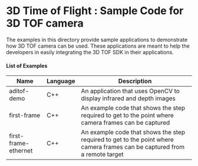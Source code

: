 # 3D Time of Flight : Sample Code for 3D TOF camera

The examples in this directory provide sample applications to demonstrate how 3D TOF camera can be used. These applications are meant to help the developers in easily integrating the 3D TOF SDK in their applications.

#### List of Examples

| Name | Language | Description |
| --------- | ----------- | -------------- |
| aditof-demo | C++ | An application that uses OpenCV to display infrared and depth images |
| first-frame | C++ | An example code that shows the step required to get to the point where camera frames can be captured |
| first-frame-ethernet | C++ | An example code that shows the step required to get to the point where camera frames can be captured from a remote target |
